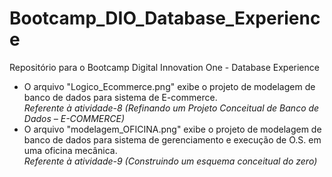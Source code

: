 # Bootcamp_DIO_Database_Experience
Repositório para o Bootcamp Digital Innovation One - Database Experience
* O arquivo "Logico_Ecommerce.png" exibe o projeto de modelagem de banco de dados para sistema de E-commerce.   
*Referente à atividade-8 (Refinando um Projeto Conceitual de Banco de Dados – E-COMMERCE)*
* O arquivo "modelagem_OFICINA.png" exibe o projeto de modelagem de banco de dados para sistema de gerenciamento e execução de O.S. em uma oficina mecânica.      
*Referente à atividade-9 (Construindo um esquema conceitual do zero)*
